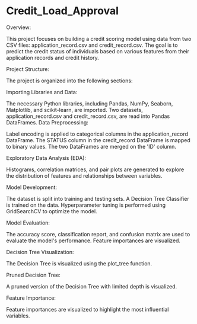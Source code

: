 # Credit_Load_Approval

Overview:

This project focuses on building a credit scoring model using data from two CSV files: application_record.csv and credit_record.csv. The goal is to predict the credit status of individuals based on various features from their application records and credit history.

Project Structure:

The project is organized into the following sections:

Importing Libraries and Data:

The necessary Python libraries, including Pandas, NumPy, Seaborn, Matplotlib, and scikit-learn, are imported.
Two datasets, application_record.csv and credit_record.csv, are read into Pandas DataFrames.
Data Preprocessing:

Label encoding is applied to categorical columns in the application_record DataFrame.
The STATUS column in the credit_record DataFrame is mapped to binary values.
The two DataFrames are merged on the 'ID' column.

Exploratory Data Analysis (EDA):

Histograms, correlation matrices, and pair plots are generated to explore the distribution of features and relationships between variables.

Model Development:

The dataset is split into training and testing sets.
A Decision Tree Classifier is trained on the data.
Hyperparameter tuning is performed using GridSearchCV to optimize the model.

Model Evaluation:

The accuracy score, classification report, and confusion matrix are used to evaluate the model's performance.
Feature importances are visualized.

Decision Tree Visualization:

The Decision Tree is visualized using the plot_tree function.

Pruned Decision Tree:

A pruned version of the Decision Tree with limited depth is visualized.

Feature Importance:

Feature importances are visualized to highlight the most influential variables.
